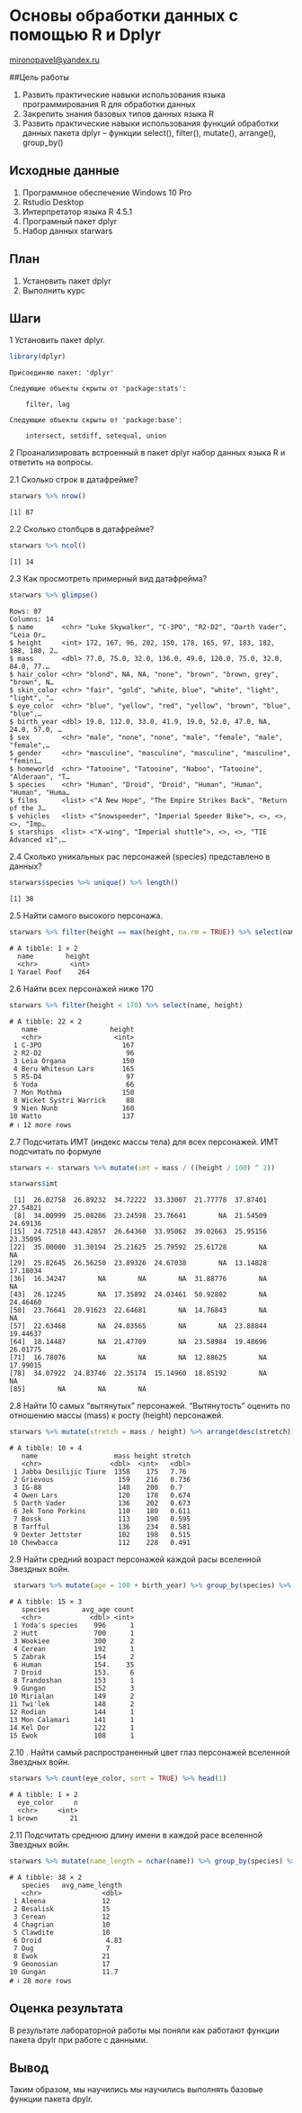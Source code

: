 # Основы обработки данных с помощью R и Dplyr
mironopavel@yandex.ru

##Цель работы

1.  Развить практические навыки использования языка программирования R
    для обработки данных
2.  Закрепить знания базовых типов данных языка R
3.  Развить практические навыки использования функций обработки данных
    пакета dplyr – функции select(), filter(), mutate(), arrange(),
    group_by()

## Исходные данные

1.  Программное обеспечение Windows 10 Pro
2.  Rstudio Desktop
3.  Интерпретатор языка R 4.5.1
4.  Програмный пакет dplyr
5.  Набор данных starwars

## План

1.  Установить пакет dplyr  
2.  Выполнить курс

## Шаги

1 Установить пакет dplyr.

``` r
library(dplyr)
```


    Присоединяю пакет: 'dplyr'

    Следующие объекты скрыты от 'package:stats':

        filter, lag

    Следующие объекты скрыты от 'package:base':

        intersect, setdiff, setequal, union

2 Проанализировать встроенный в пакет dplyr набор данных языка R и
ответить на вопросы.

2.1 Сколько строк в датафрейме?

``` r
starwars %>% nrow()
```

    [1] 87

2.2 Сколько столбцов в датафрейме?

``` r
starwars %>% ncol()
```

    [1] 14

2.3 Как просмотреть примерный вид датафрейма?

``` r
starwars %>% glimpse()
```

    Rows: 87
    Columns: 14
    $ name       <chr> "Luke Skywalker", "C-3PO", "R2-D2", "Darth Vader", "Leia Or…
    $ height     <int> 172, 167, 96, 202, 150, 178, 165, 97, 183, 182, 188, 180, 2…
    $ mass       <dbl> 77.0, 75.0, 32.0, 136.0, 49.0, 120.0, 75.0, 32.0, 84.0, 77.…
    $ hair_color <chr> "blond", NA, NA, "none", "brown", "brown, grey", "brown", N…
    $ skin_color <chr> "fair", "gold", "white, blue", "white", "light", "light", "…
    $ eye_color  <chr> "blue", "yellow", "red", "yellow", "brown", "blue", "blue",…
    $ birth_year <dbl> 19.0, 112.0, 33.0, 41.9, 19.0, 52.0, 47.0, NA, 24.0, 57.0, …
    $ sex        <chr> "male", "none", "none", "male", "female", "male", "female",…
    $ gender     <chr> "masculine", "masculine", "masculine", "masculine", "femini…
    $ homeworld  <chr> "Tatooine", "Tatooine", "Naboo", "Tatooine", "Alderaan", "T…
    $ species    <chr> "Human", "Droid", "Droid", "Human", "Human", "Human", "Huma…
    $ films      <list> <"A New Hope", "The Empire Strikes Back", "Return of the J…
    $ vehicles   <list> <"Snowspeeder", "Imperial Speeder Bike">, <>, <>, <>, "Imp…
    $ starships  <list> <"X-wing", "Imperial shuttle">, <>, <>, "TIE Advanced x1",…

2.4 Сколько уникальных рас персонажей (species) представлено в данных?

``` r
starwars$species %>% unique() %>% length()
```

    [1] 38

2.5 Найти самого высокого персонажа.

``` r
starwars %>% filter(height == max(height, na.rm = TRUE)) %>% select(name, height)
```

    # A tibble: 1 × 2
      name        height
      <chr>        <int>
    1 Yarael Poof    264

2.6 Найти всех персонажей ниже 170

``` r
starwars %>% filter(height < 170) %>% select(name, height)
```

    # A tibble: 22 × 2
       name                  height
       <chr>                  <int>
     1 C-3PO                    167
     2 R2-D2                     96
     3 Leia Organa              150
     4 Beru Whitesun Lars       165
     5 R5-D4                     97
     6 Yoda                      66
     7 Mon Mothma               150
     8 Wicket Systri Warrick     88
     9 Nien Nunb                160
    10 Watto                    137
    # ℹ 12 more rows

2.7 Подсчитать ИМТ (индекс массы тела) для всех персонажей. ИМТ
подсчитать по формуле

``` r
starwars <- starwars %>% mutate(imt = mass / ((height / 100) ^ 2))

starwars$imt
```

     [1]  26.02758  26.89232  34.72222  33.33007  21.77778  37.87401  27.54821
     [8]  34.00999  25.08286  23.24598  23.76641        NA  21.54509  24.69136
    [15]  24.72518 443.42857  26.64360  33.95062  39.02663  25.95156  23.35095
    [22]  35.00000  31.30194  25.21625  25.79592  25.61728        NA        NA
    [29]  25.82645  26.56250  23.89326  24.67038        NA  13.14828  17.18034
    [36]  16.34247        NA        NA        NA  31.88776        NA        NA
    [43]  26.12245        NA  17.35892  24.03461  50.92802        NA  24.46460
    [50]  23.76641  20.91623  22.64681        NA  14.76843        NA        NA
    [57]  22.63468        NA  24.83565        NA        NA  23.88844  19.44637
    [64]  18.14487        NA  21.47709        NA  23.58984  19.48696  26.01775
    [71]  16.78076        NA        NA        NA  12.88625        NA  17.99015
    [78]  34.07922  24.83746  22.35174  15.14960  18.85192        NA        NA
    [85]        NA        NA        NA

2.8 Найти 10 самых “вытянутых” персонажей. “Вытянутость” оценить по
отношению массы (mass) к росту (height) персонажей.

``` r
starwars %>% mutate(stretch = mass / height) %>% arrange(desc(stretch)) %>% head(10) %>% select(name, mass, height, stretch)
```

    # A tibble: 10 × 4
       name                   mass height stretch
       <chr>                 <dbl>  <int>   <dbl>
     1 Jabba Desilijic Tiure  1358    175   7.76 
     2 Grievous                159    216   0.736
     3 IG-88                   140    200   0.7  
     4 Owen Lars               120    178   0.674
     5 Darth Vader             136    202   0.673
     6 Jek Tono Porkins        110    180   0.611
     7 Bossk                   113    190   0.595
     8 Tarfful                 136    234   0.581
     9 Dexter Jettster         102    198   0.515
    10 Chewbacca               112    228   0.491

2.9 Найти средний возраст персонажей каждой расы вселенной Звездных
войн.

``` r
 starwars %>% mutate(age = 100 + birth_year) %>% group_by(species) %>% summarise(avg_age = mean(age, na.rm = TRUE), count = n()) %>% filter(!is.na(avg_age)) %>% arrange(desc(avg_age))
```

    # A tibble: 15 × 3
       species        avg_age count
       <chr>            <dbl> <int>
     1 Yoda's species    996      1
     2 Hutt              700      1
     3 Wookiee           300      2
     4 Cerean            192      1
     5 Zabrak            154      2
     6 Human             154.    35
     7 Droid             153.     6
     8 Trandoshan        153      1
     9 Gungan            152      3
    10 Mirialan          149      2
    11 Twi'lek           148      2
    12 Rodian            144      1
    13 Mon Calamari      141      1
    14 Kel Dor           122      1
    15 Ewok              108      1

2.10 . Найти самый распространенный цвет глаз персонажей вселенной
Звездных войн.

``` r
starwars %>% count(eye_color, sort = TRUE) %>% head(1)
```

    # A tibble: 1 × 2
      eye_color     n
      <chr>     <int>
    1 brown        21

2.11 Подсчитать среднюю длину имени в каждой расе вселенной Звездных
войн.

``` r
starwars %>% mutate(name_length = nchar(name)) %>% group_by(species) %>% summarise(avg_name_length = mean(name_length, na.rm = TRUE))
```

    # A tibble: 38 × 2
       species   avg_name_length
       <chr>               <dbl>
     1 Aleena              12   
     2 Besalisk            15   
     3 Cerean              12   
     4 Chagrian            10   
     5 Clawdite            10   
     6 Droid                4.83
     7 Dug                  7   
     8 Ewok                21   
     9 Geonosian           17   
    10 Gungan              11.7 
    # ℹ 28 more rows

## Оценка результата

В результате лабораторной работы мы поняли как работают функции пакета
dpylr при работе с данными.

## Вывод

Таким образом, мы научились мы научились выполнять базовые функции
пакета dpylr.

